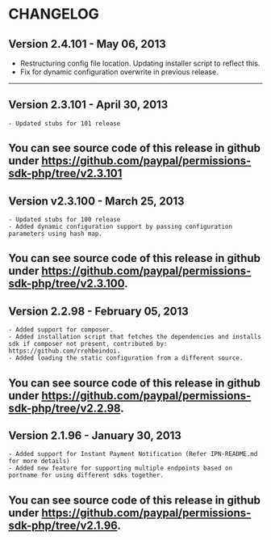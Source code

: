 
# CHANGELOG

## Version 2.4.101 - May 06, 2013

   - Restructuring config file location. Updating installer script to reflect this.  
   - Fix for dynamic configuration overwrite in previous release.
   
--------------------------------------------------------------------------------------------------

## Version 2.3.101 - April 30, 2013

	- Updated stubs for 101 release

You can see source code of this release in github under https://github.com/paypal/permissions-sdk-php/tree/v2.3.101
--------------------------------------------------------------------------------------------------

## Version v2.3.100 - March 25, 2013
 
	- Updated stubs for 100 release
	- Added dynamic configuration support by passing configuration parameters using hash map.
	
You can see source code of this release in github under https://github.com/paypal/permissions-sdk-php/tree/v2.3.100.
--------------------------------------------------------------------------------------------------

## Version 2.2.98 - February 05, 2013
 
	- Added support for composer.
    - Added installation script that fetches the dependencies and installs sdk if composer not present, contributed by: https://github.com/rrehbeindoi.
    - Added loading the static configuration from a different source.
	
You can see source code of this release in github under https://github.com/paypal/permissions-sdk-php/tree/v2.2.98.
--------------------------------------------------------------------------------------------------

## Version 2.1.96 - January 30, 2013
 
	- Added support for Instant Payment Notification (Refer IPN-README.md for more details)
	- Added new feature for supporting multiple endpoints based on portname for using different sdks together.
	
You can see source code of this release in github under https://github.com/paypal/permissions-sdk-php/tree/v2.1.96.
--------------------------------------------------------------------------------------------------